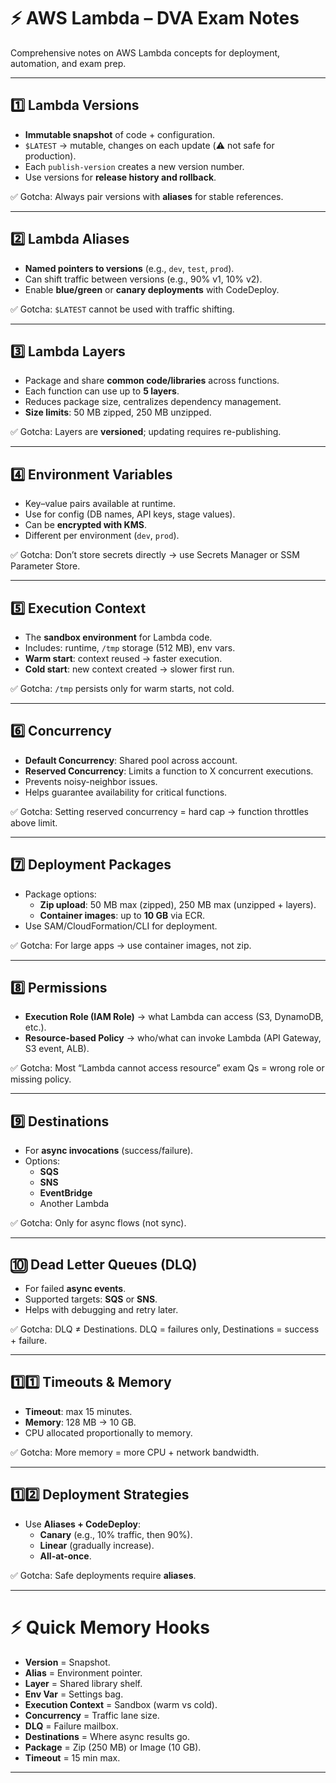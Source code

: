 # ⚡ AWS Lambda – DVA Exam Notes

Comprehensive notes on AWS Lambda concepts for deployment, automation, and exam prep.

---

## 1️⃣ Lambda Versions
- **Immutable snapshot** of code + configuration.  
- `$LATEST` → mutable, changes on each update (⚠️ not safe for production).  
- Each `publish-version` creates a new version number.  
- Use versions for **release history and rollback**.

✅ Gotcha: Always pair versions with **aliases** for stable references.

---

## 2️⃣ Lambda Aliases
- **Named pointers to versions** (e.g., `dev`, `test`, `prod`).  
- Can shift traffic between versions (e.g., 90% v1, 10% v2).  
- Enable **blue/green** or **canary deployments** with CodeDeploy.  

✅ Gotcha: `$LATEST` cannot be used with traffic shifting.

---

## 3️⃣ Lambda Layers
- Package and share **common code/libraries** across functions.  
- Each function can use up to **5 layers**.  
- Reduces package size, centralizes dependency management.  
- **Size limits**: 50 MB zipped, 250 MB unzipped.  

✅ Gotcha: Layers are **versioned**; updating requires re-publishing.

---

## 4️⃣ Environment Variables
- Key–value pairs available at runtime.  
- Use for config (DB names, API keys, stage values).  
- Can be **encrypted with KMS**.  
- Different per environment (`dev`, `prod`).  

✅ Gotcha: Don’t store secrets directly → use Secrets Manager or SSM Parameter Store.

---

## 5️⃣ Execution Context
- The **sandbox environment** for Lambda code.  
- Includes: runtime, `/tmp` storage (512 MB), env vars.  
- **Warm start**: context reused → faster execution.  
- **Cold start**: new context created → slower first run.  

✅ Gotcha: `/tmp` persists only for warm starts, not cold.

---

## 6️⃣ Concurrency
- **Default Concurrency**: Shared pool across account.  
- **Reserved Concurrency**: Limits a function to X concurrent executions.  
- Prevents noisy-neighbor issues.  
- Helps guarantee availability for critical functions.  

✅ Gotcha: Setting reserved concurrency = hard cap → function throttles above limit.

---

## 7️⃣ Deployment Packages
- Package options:  
  - **Zip upload**: 50 MB max (zipped), 250 MB max (unzipped + layers).  
  - **Container images**: up to **10 GB** via ECR.  
- Use SAM/CloudFormation/CLI for deployment.  

✅ Gotcha: For large apps → use container images, not zip.

---

## 8️⃣ Permissions
- **Execution Role (IAM Role)** → what Lambda can access (S3, DynamoDB, etc.).  
- **Resource-based Policy** → who/what can invoke Lambda (API Gateway, S3 event, ALB).  

✅ Gotcha: Most “Lambda cannot access resource” exam Qs = wrong role or missing policy.

---

## 9️⃣ Destinations
- For **async invocations** (success/failure).  
- Options:  
  - **SQS**  
  - **SNS**  
  - **EventBridge**  
  - Another Lambda  

✅ Gotcha: Only for async flows (not sync).

---

## 🔟 Dead Letter Queues (DLQ)
- For failed **async events**.  
- Supported targets: **SQS** or **SNS**.  
- Helps with debugging and retry later.  

✅ Gotcha: DLQ ≠ Destinations. DLQ = failures only, Destinations = success + failure.

---

## 1️⃣1️⃣ Timeouts & Memory
- **Timeout**: max 15 minutes.  
- **Memory**: 128 MB → 10 GB.  
- CPU allocated proportionally to memory.  

✅ Gotcha: More memory = more CPU + network bandwidth.

---

## 1️⃣2️⃣ Deployment Strategies
- Use **Aliases + CodeDeploy**:  
  - **Canary** (e.g., 10% traffic, then 90%).  
  - **Linear** (gradually increase).  
  - **All-at-once**.  

✅ Gotcha: Safe deployments require **aliases**.

---

# ⚡ Quick Memory Hooks

- **Version** = Snapshot.  
- **Alias** = Environment pointer.  
- **Layer** = Shared library shelf.  
- **Env Var** = Settings bag.  
- **Execution Context** = Sandbox (warm vs cold).  
- **Concurrency** = Traffic lane size.  
- **DLQ** = Failure mailbox.  
- **Destinations** = Where async results go.  
- **Package** = Zip (250 MB) or Image (10 GB).  
- **Timeout** = 15 min max.  

---
